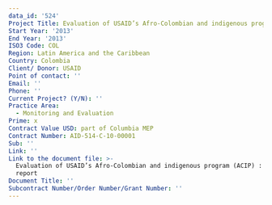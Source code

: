```yaml
---
data_id: '524'
Project Title: Evaluation of USAID’s Afro-Colombian and indigenous program (ACIP)
Start Year: '2013'
End Year: '2013'
ISO3 Code: COL
Region: Latin America and the Caribbean
Country: Colombia
Client/ Donor: USAID
Point of contact: ''
Email: ''
Phone: ''
Current Project? (Y/N): ''
Practice Area:
  - Monitoring and Evaluation
Prime: x
Contract Value USD: part of Columbia MEP
Contract Number: AID-514-C-10-00001
Sub: ''
Link: ''
Link to the document file: >-
  Evaluation of USAID’s Afro-Colombian and indigenous program (ACIP) : baseline
  report
Document Title: ''
Subcontract Number/Order Number/Grant Number: ''
---
```

